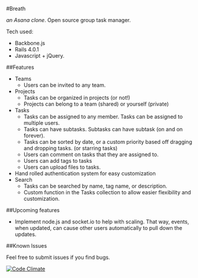 #Breath

_an Asana clone_. Open source group task manager.

Tech used:

* Backbone.js
* Rails 4.0.1
* Javascript + jQuery. 

##Features

* Teams
    * Users can be invited to any team. 
* Projects
    * Tasks can be organized in projects (or not!)
    * Projects can belong to a team (shared) or yourself (private)
* Tasks
    * Tasks can be assigned to any member. Tasks can be assigned to multiple users.
    * Tasks can have subtasks. Subtasks can have subtask (on and on forever). 
    * Tasks can be sorted by date, or a custom priority based off dragging and dropping tasks. (or starring tasks)
    * Users can comment on tasks that they are assigned to. 
    * Users can add tags to tasks
    * Users can upload files to tasks.
* Hand rolled authentication system for easy customization 
* Search
   * Tasks can be searched by name, tag name, or description.  
   * Custom function in the Tasks collection to allow easier flexibility and customization.

##Upcoming features

* Implement node.js and socket.io to help with scaling.  That way, events, when updated, can cause other users automatically to pull down the updates. 

##Known Issues

Feel free to submit issues if you find bugs.

[![Code Climate](https://codeclimate.com/github/djquan/breath.png)](https://codeclimate.com/github/djquan/breath)
